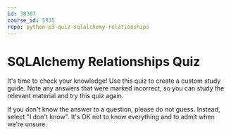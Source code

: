 ```yaml
---
id: 38307
course_id: 5935
repo: python-p3-quiz-sqlalchemy-relationships
---
```


# SQLAlchemy Relationships Quiz

It's time to check your knowledge! Use this quiz to create a custom study guide.
Note any answers that were marked incorrect, so you can study the relevant
material and try this quiz again.

If you don't know the answer to a question, please do not guess. Instead, select
"I don't know". It's OK not to know everything and to admit when we're unsure.
